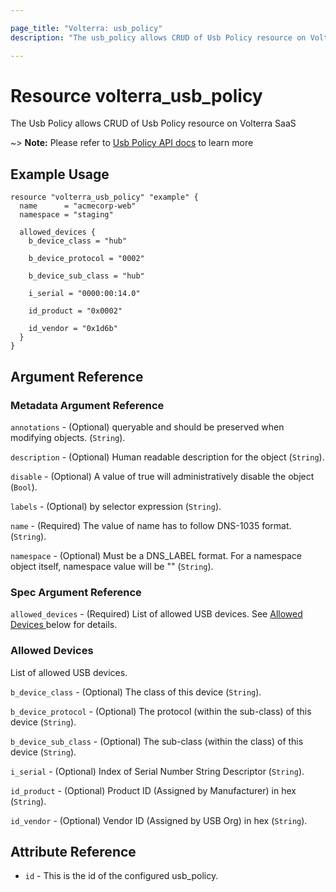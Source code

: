 ```yaml
---

page_title: "Volterra: usb_policy"
description: "The usb_policy allows CRUD of Usb Policy resource on Volterra SaaS"

---
```


Resource volterra_usb_policy
============================

The Usb Policy allows CRUD of Usb Policy resource on Volterra SaaS

~> **Note:** Please refer to [Usb Policy API docs](https://docs.cloud.f5.com/docs-v2/api/usb-policy) to learn more

Example Usage
-------------

```hcl
resource "volterra_usb_policy" "example" {
  name      = "acmecorp-web"
  namespace = "staging"

  allowed_devices {
    b_device_class = "hub"

    b_device_protocol = "0002"

    b_device_sub_class = "hub"

    i_serial = "0000:00:14.0"

    id_product = "0x0002"

    id_vendor = "0x1d6b"
  }
}

```

Argument Reference
------------------

### Metadata Argument Reference

`annotations` - (Optional) queryable and should be preserved when modifying objects. (`String`).

`description` - (Optional) Human readable description for the object (`String`).

`disable` - (Optional) A value of true will administratively disable the object (`Bool`).

`labels` - (Optional) by selector expression (`String`).

`name` - (Required) The value of name has to follow DNS-1035 format. (`String`).

`namespace` - (Optional) Must be a DNS_LABEL format. For a namespace object itself, namespace value will be "" (`String`).

### Spec Argument Reference

`allowed_devices` - (Required) List of allowed USB devices. See [Allowed Devices ](#allowed-devices) below for details.

### Allowed Devices

List of allowed USB devices.

`b_device_class` - (Optional) The class of this device (`String`).

`b_device_protocol` - (Optional) The protocol (within the sub-class) of this device (`String`).

`b_device_sub_class` - (Optional) The sub-class (within the class) of this device (`String`).

`i_serial` - (Optional) Index of Serial Number String Descriptor (`String`).

`id_product` - (Optional) Product ID (Assigned by Manufacturer) in hex (`String`).

`id_vendor` - (Optional) Vendor ID (Assigned by USB Org) in hex (`String`).

Attribute Reference
-------------------

-	`id` - This is the id of the configured usb_policy.
